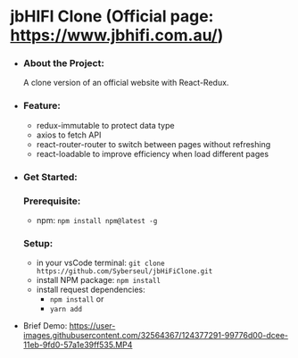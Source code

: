 # jbHIFI Clone (Official page: https://www.jbhifi.com.au/)

- ### About the Project:
  A clone version of an official website with React-Redux.

- ### Feature:
  - redux-immutable to protect data type
  - axios to fetch API
  - react-router-router to switch between pages without refreshing
  - react-loadable to improve efficiency when load different pages

- ### Get Started:
  ### Prerequisite:
  - npm: `npm install npm@latest -g`
  ### Setup:
  - in your vsCode terminal: `git clone https://github.com/Syberseul/jbHiFiClone.git`
  - install NPM package: `npm install`
  - install request dependencies: 
    - `npm install` or
    - `yarn add `

- Brief Demo:
https://user-images.githubusercontent.com/32564367/124377291-99776d00-dcee-11eb-9fd0-57a1e39ff535.MP4

